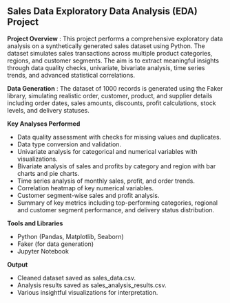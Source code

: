 ## Sales Data Exploratory Data Analysis (EDA) Project
**Project Overview** : 
This project performs a comprehensive exploratory data analysis on a synthetically generated sales dataset using Python. The dataset simulates sales transactions across multiple product categories, regions, and customer segments. The aim is to extract meaningful insights through data quality checks, univariate, bivariate analysis, time series trends, and advanced statistical correlations.

**Data Generation** :
The dataset of 1000 records is generated using the Faker library, simulating realistic order, customer, product, and supplier details including order dates, sales amounts, discounts, profit calculations, stock levels, and delivery statuses.

**Key Analyses Performed**
- Data quality assessment with checks for missing values and duplicates.
- Data type conversion and validation.
- Univariate analysis for categorical and numerical variables with visualizations.
- Bivariate analysis of sales and profits by category and region with bar charts and pie charts.
- Time series analysis of monthly sales, profit, and order trends.
- Correlation heatmap of key numerical variables.
- Customer segment-wise sales and profit analysis.
- Summary of key metrics including top-performing categories, regional and customer segment performance, and delivery status distribution.

**Tools and Libraries**
- Python (Pandas, Matplotlib, Seaborn)
- Faker (for data generation)
- Jupyter Notebook

**Output**
- Cleaned dataset saved as sales_data.csv.
- Analysis results saved as sales_analysis_results.csv.
- Various insightful visualizations for interpretation.
